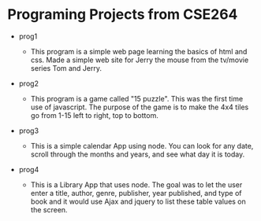 # Programing Projects from CSE264

- prog1
    - This program is a simple web page learning the basics of html and css. Made a simple web site for Jerry the mouse from the tv/movie series Tom and Jerry.

- prog2
    - This program is a game called "15 puzzle". This was the first time use of javascript. The purpose of the game is to make the 4x4 tiles go from 1-15 left to right, top to bottom.

- prog3
    - This is a simple calendar App using node. You can look for any date, scroll through the months and years, and see what day it is today.

- prog4
    - This is a Library App that uses node. The goal was to let the user enter a title, author, genre, publisher, year published, and type of book and it would use Ajax and jquery to list these table values on the screen.